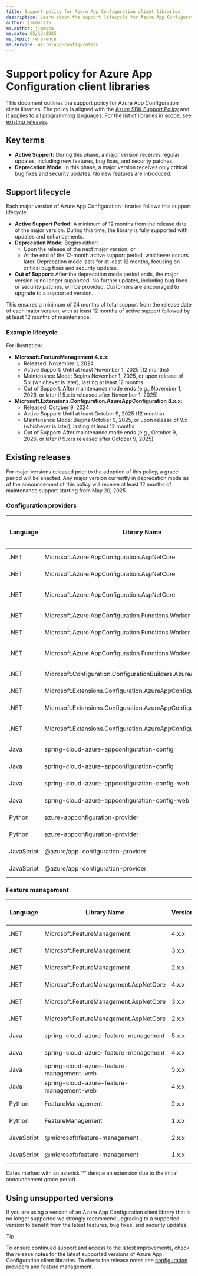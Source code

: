 ```yaml
---
title: Support policy for Azure App Configuration client libraries
description: Learn about the support lifecycle for Azure App Configuration client libraries, including active support, deprecation mode, and out-of-support phases.
author: jimmyca15
ms.author: jimmyca
ms.date: 05/13/2025
ms.topic: reference
ms.service: azure-app-configuration
---
```

# Support policy for Azure App Configuration client libraries

This document outlines the support policy for Azure App Configuration client libraries. The policy is aligned with the [Azure SDK Support Policy](https://azure.github.io/azure-sdk/policies_support.html) and it applies to all programming languages. For the list of libraries in scope, see [existing releases](./client-library-support-policy.md#existing-releases).

## Key terms

- **Active Support:** During this phase, a major version receives regular updates, including new features, bug fixes, and security patches.
- **Deprecation Mode:** In this phase, a major version receives only critical bug fixes and security updates. No new features are introduced.

## Support lifecycle

Each major version of Azure App Configuration libraries follows this support lifecycle:

- **Active Support Period:** A minimum of 12 months from the release date of the major version. During this time, the library is fully supported with updates and enhancements.
- **Deprecation Mode:** Begins either:
  - Upon the release of the next major version, or
  - At the end of the 12-month active support period,
  whichever occurs later. Deprecation mode lasts for at least 12 months, focusing on critical bug fixes and security updates.
- **Out of Support:** After the deprecation mode period ends, the major version is no longer supported. No further updates, including bug fixes or security patches, will be provided. Customers are encouraged to upgrade to a supported version.

This ensures a minimum of 24 months of total support from the release date of each major version, with at least 12 months of active support followed by at least 12 months of maintenance.

### Example lifecycle

For illustration:

- **Microsoft.FeatureManagement 4.x.x:**
  - Released: November 1, 2024
  - Active Support: Until at least November 1, 2025 (12 months)
  - Maintenance Mode: Begins November 1, 2025, or upon release of 5.x (whichever is later), lasting at least 12 months
  - Out of Support: After maintenance mode ends (e.g., November 1, 2026, or later if 5.x is released after November 1, 2025)
- **Microsoft.Extensions.Configuration.AzureAppConfiguration 8.x.x:**
  - Released: October 9, 2024
  - Active Support: Until at least October 9, 2025 (12 months)
  - Maintenance Mode: Begins October 9, 2025, or upon release of 9.x (whichever is later), lasting at least 12 months
  - Out of Support: After maintenance mode ends (e.g., October 9, 2026, or later if 9.x is released after October 9, 2025)

## Existing releases

For major versions released prior to the adoption of this policy, a grace period will be enacted. Any major version currently in deprecation mode as of the announcement of this policy will receive at least 12 months of maintenance support starting from May 20, 2025.

### Configuration providers

| Language   | Library Name                                              | Version | Release Date       | Deprecation Mode Start Date | Out of Support Start Date |
|------------|----------------------------------------------------------|---------|--------------------|-----------------------------|---------------------------|
| .NET       | Microsoft.Azure.AppConfiguration.AspNetCore              | 8.x.x   | October 9, 2024    | --                          | --                        |
| .NET       | Microsoft.Azure.AppConfiguration.AspNetCore              | 7.x.x   | November 21, 2023  | November 21, 2024           | May 20, 2026*             |
| .NET       | Microsoft.Azure.AppConfiguration.AspNetCore              | 6.x.x   | March 28, 2023     | March 28, 2024              | March 28, 2025            |
| .NET       | Microsoft.Azure.AppConfiguration.Functions.Worker        | 8.x.x   | October 9, 2024    | --                          | --                        |
| .NET       | Microsoft.Azure.AppConfiguration.Functions.Worker        | 7.x.x   | November 21, 2023  | November 21, 2024           | May 20, 2026*             |
| .NET       | Microsoft.Azure.AppConfiguration.Functions.Worker        | 6.x.x   | March 28, 2023     | March 28, 2024              | March 28, 2025            |
| .NET       | Microsoft.Configuration.ConfigurationBuilders.AzureAppConfiguration | 3.x.x   | April 12, 2023     | --                          | --                        |
| .NET       | Microsoft.Extensions.Configuration.AzureAppConfiguration | 8.x.x   | October 9, 2024    | --                          | --                        |
| .NET       | Microsoft.Extensions.Configuration.AzureAppConfiguration | 7.x.x   | November 21, 2023  | November 21, 2024           | May 20, 2026*             |
| .NET       | Microsoft.Extensions.Configuration.AzureAppConfiguration | 6.x.x   | March 28, 2023     | March 28, 2024              | March 28, 2025            |
| Java       | spring-cloud-azure-appconfiguration-config               | 5.x.x   | April 27, 2023     | --                          | --                        |
| Java       | spring-cloud-azure-appconfiguration-config               | 4.x.x   | April 6, 2023      | April 6, 2024               | April 6, 2025             |
| Java       | spring-cloud-azure-appconfiguration-config-web           | 5.x.x   | April 27, 2023     | --                          | --                        |
| Java       | spring-cloud-azure-appconfiguration-config-web           | 4.x.x   | April 6, 2023      | April 6, 2024               | April 6, 2025             |
| Python     | azure-appconfiguration-provider                          | 2.x.x   | January 7, 2025    | --                          | --                        |
| Python     | azure-appconfiguration-provider                          | 1.x.x   | March 9, 2023      | January 7, 2025             | May 20, 2026*             |
| JavaScript | @azure/app-configuration-provider                        | 2.x.x   | February 13, 2025  | --                          | --                        |
| JavaScript | @azure/app-configuration-provider                        | 1.x.x   | June 5, 2024       | June 5, 2025                | June 5, 2026             |

### Feature management

| Language   | Library Name                               | Version | Release Date       | Deprecation Mode Start Date | Out of Support Start Date |
|------------|--------------------------------------------|---------|--------------------|-----------------------------|---------------------------|
| .NET       | Microsoft.FeatureManagement                 | 4.x.x   | November 1, 2024   | --                          | --                        |
| .NET       | Microsoft.FeatureManagement                 | 3.x.x   | October 27, 2023   | November 1, 2024            | May 20, 2026*             |
| .NET       | Microsoft.FeatureManagement                 | 2.x.x   | February 27, 2020  | October 27, 2023            | October 27, 2024          |
| .NET       | Microsoft.FeatureManagement.AspNetCore      | 4.x.x   | November 1, 2024   | --                          | --                        |
| .NET       | Microsoft.FeatureManagement.AspNetCore      | 3.x.x   | October 27, 2023   | November 1, 2024            | May 20, 2026*             |
| .NET       | Microsoft.FeatureManagement.AspNetCore      | 2.x.x   | February 27, 2020  | October 27, 2023            | October 27, 2024          |
| Java       | spring-cloud-azure-feature-management       | 5.x.x   | April 27, 2023     | --                          | --                        |
| Java       | spring-cloud-azure-feature-management       | 4.x.x   | April 6, 2023      | April 6, 2024               | April 6, 2025             |
| Java       | spring-cloud-azure-feature-management-web   | 5.x.x   | April 27, 2023     | --                          | --                        |
| Java       | spring-cloud-azure-feature-management-web   | 4.x.x   | April 6, 2023      | April 6, 2024               | April 6, 2025             |
| Python     | FeatureManagement                           | 2.x.x   | January 7, 2025    | --                          | --                        |
| Python     | FeatureManagement                           | 1.x.x   | July 1, 2024       | July 1, 2025                | July 1, 2026             |
| JavaScript | @microsoft/feature-management               | 2.x.x   | January 14, 2025   | --                          | --                        |
| JavaScript | @microsoft/feature-management               | 1.x.x   | September 25, 2024 | September 25, 2025          | September 25, 2026        |

Dates marked with an asterisk '*' denote an extension due to the initial announcement grace period.

## Using unsupported versions

If you are using a version of an Azure App Configuration client library that is no longer supported we strongly recommend upgrading to a supported version to benefit from the latest features, bug fixes, and security updates.

> [!TIP]
> To ensure continued support and access to the latest improvements, check the release notes for the latest supported versions of Azure App Configuration client libraries. To check the release notes see [configuration providers](./configuration-provider-overview.md#configuration-provider-libraries) and [feature management](./feature-management-overview.md#feature-management-libraries).